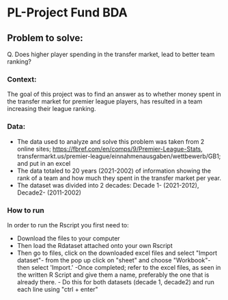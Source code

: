 # PL-Project Fund BDA

## Problem to solve: 
Q. Does higher player spending in the transfer market, lead to better team ranking?

### Context:
The goal of this project was to find an answer as to whether money spent in the transfer market for premier league players, has resulted in a team increasing their league ranking.

### Data:
- The data used to analyze and solve this problem was taken from 2 online sites; https://fbref.com/en/comps/9/Premier-League-Stats, transfermarkt.us/premier-league/einnahmenausgaben/wettbewerb/GB1;  and put in an excel
- The data totaled to 20 years (2021-2002) of information showing the rank of a team and how much they spent in the transfer market per year. 
- The dataset was divided into 2 decades: Decade 1- (2021-2012), Decade2- (2011-2002)

### How to run
In order to run the Rscript you first need to:
- Download the files to your computer
- Then load the Rdataset attached onto your own Rscript
- Then go to files, click on the downloaded excel files and select "Import dataset"- from the pop up click on "sheet" and choose "Workbook"- then select 'Import.'
-Once completed; refer to the excel files, as seen in the written R Script and give them a name, preferably the one that is already there.
      - Do this for both datasets (decade 1, decade2) and  run each line using "ctrl + enter"

